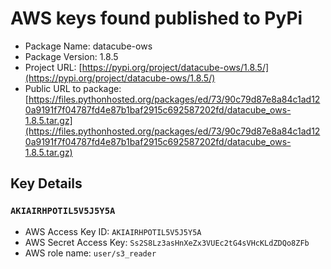 # AWS keys found published to PyPi

* Package Name: datacube-ows
* Package Version: 1.8.5
* Project URL: [https://pypi.org/project/datacube-ows/1.8.5/](https://pypi.org/project/datacube-ows/1.8.5/)
* Public URL to package: [https://files.pythonhosted.org/packages/ed/73/90c79d87e8a84c1ad120a9191f7f04787fd4e87b1baf2915c692587202fd/datacube_ows-1.8.5.tar.gz](https://files.pythonhosted.org/packages/ed/73/90c79d87e8a84c1ad120a9191f7f04787fd4e87b1baf2915c692587202fd/datacube_ows-1.8.5.tar.gz)

## Key Details
### `AKIAIRHPOTIL5V5J5Y5A`

* AWS Access Key ID: `AKIAIRHPOTIL5V5J5Y5A`
* AWS Secret Access Key: `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` 
* AWS role name: `user/s3_reader`
